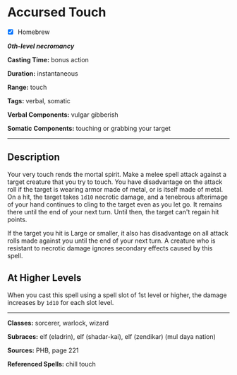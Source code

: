 # Accursed Touch

- [x] Homebrew

***0th-level necromancy***

**Casting Time:** bonus action

**Duration:** instantaneous

**Range:** touch

**Tags:** verbal, somatic

**Verbal Components:** vulgar gibberish

**Somatic Components:** touching or grabbing your target

---

## Description
Your very touch rends the mortal spirit. Make a melee spell attack against a target creature that you try to touch. You have disadvantage on the attack roll if the target is wearing armor made of metal, or is itself made of metal. On a hit, the target takes `1d10` necrotic damage, and a tenebrous afterimage of your hand continues to cling to the target even as you let go. It remains there until the end of your next turn. Until then, the target can't regain hit points.

If the target you hit is Large or smaller, it also has disadvantage on all attack rolls made against you until the end of your next turn. A creature who is resistant to necrotic damage ignores secondary effects caused by this spell.

## At Higher Levels
When you cast this spell using a spell slot of 1st level or higher, the damage increases by `1d10` for each slot level.

---

**Classes:** sorcerer, warlock, wizard

**Subraces:** elf (eladrin), elf (shadar-kai), elf (zendikar) (mul daya nation)

**Sources:** PHB, page 221

**Referenced Spells:** chill touch
